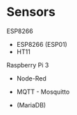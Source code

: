 # Sensors

ESP8266


- ESP8266 (ESP01)
- HT11



Raspberry Pi 3


 - Node-Red
 - MQTT - Mosquitto
 
  - (MariaDB)
